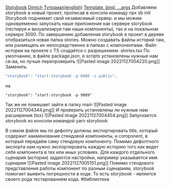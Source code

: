 [Stotybook](https://storybook.js.org/docs/react/get-started/install)
[Dimich](https://www.youtube.com/watch?v=G0qxDMBGjhc&ab_channel=IT-KAMASUTRA)
[Туториал(english)](https://www.youtube.com/playlist?list=PLC3y8-rFHvwhC-j3x3t9la8-GQJGViDQk)
[Template, bind, ...args](https://youtu.be/B4pmJ2wtjuE)
Добавляем storybook в новый проект, прописав в консоли команду
    npx sb init
Storybook поднимает свой независимый сервер. и мы можем одновременно запускать наше приложение как сервере storybook (тестируя и визуализируя там наши компоненты), так и на локальном сервере 3000.
По завершению добавления storybook в проект в дереве отобразиться новая папка stories. Можно создавать файлы историй там, или размещать их непосредственно в папках с компонентами.
Файл истории на проекте с TS создаётся с разрешением 
    .stories.tsx
По умолчанию, в файле package.json, в scripts установлены нужные нам св-ва, но лучше перепроверить
    ![[Pasted image 20221127004220.png]]
Заменить
```js
"storybook": "start-storybook -p 6006 -s public",
```
на
```tsx
"storybook": "start-storybook -p 9009"
```

Так же не помешает зайти в папку main
![[Pasted image 20221127004344.png]] 
И проверить установлены ли нужные нам расширения (tsx)
![[Pasted image 20221127004454.png]]
Запускается storybook из консоли командой
    yarn storybook
    
В самом файле мы по дефолту должны экспортировать title, который содержит наименование стендовой компоненты, и component, в который передаём саму стендовую компоненту.
Помимо дефолтного экспорта нам нужно экспортировать каждую историю того как ведет себя компонента в тех или иных условиях.
Для каждого отдельного сценария (истории) задаются настройки, например указывается имя сценария
![[Pasted image 20221127005151.png]]
Помимо стендового представления работы компонент по разным сценариям, storybook помогает выявить погрешности в коде. То есть storybook - является своего рода тестированием кода.
#библиотека
